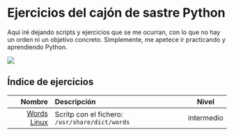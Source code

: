 # Ejercicios del cajón de sastre Python

Aquí iré dejando scripts y ejercicios que se me ocurran, con lo que no hay un orden ni un objetivo concreto. Simplemente, me apetece ir practicando y aprendiendo Python.

![](https://media.giphy.com/media/8nYVjqXNdZida/giphy.gif)

## Índice de ejercicios

|                                            Nombre | Descripción                                    |   Nivel    |
| ------------------------------------------------: | :--------------------------------------------- | :--------: |
| [Words Linux](./01_scripts_words_linux/README.md) | Scritp con el fichero: `/usr/share/dict/words` | intermedio |
